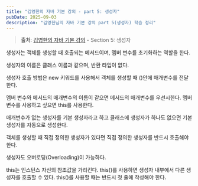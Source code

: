 ```yaml
---
title: "김영한의 자바 기본 강의 - part 5: 생성자"
pubDate: 2025-09-03
description: "김영한님의 자바 기본 강의 part 5(생성자) 학습 정리"
---
```


> **출처**: [김영한의 자바 기본 강의](https://inf.run/2714a) - Section 5: 생성자

생성자는 객체를 생성할 때 호출되는 메서드이며, 멤버 변수를 초기화하는 역할을 한다.

생성자의 이름은 클래스 이름과 같으며, 반환 타입이 없다.

생성자 호출 방법은 new 키워드를 사용해서 객체를 생성할 때 ()안에 매개변수를 전달한다.

멤버 변수와 메서드의 매개변수의 이름이 같으면 메서드의 매개변수를 우선시한다. 멤버 변수를 사용하고 싶으면 this를 사용한다.

매개변수가 없는 생성자를 기본 생성자라고 하고 클래스에 생성자가 하나도 없으면 기본 생성자를 자동으로 생성한다.

객체를 생성할 때 직접 정의한 생성자가 있다면 직접 정의한 생성자를 반드시 호출해야 한다.

생성자도 오버로딩(Overloading)이 가능하다.

this는 인스턴스 자신의 참조값을 가리킨다. this()를 사용하면 생성자 내부에서 다른 생성자를 호출할 수 있다. this()를 사용할 때는 반드시 첫 줄에 작성해야 한다.
